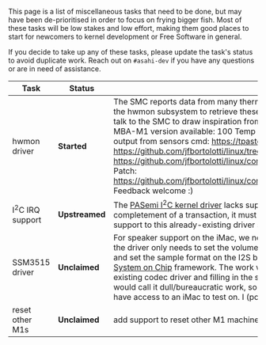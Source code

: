 This page is a list of miscellaneous tasks that need to be done, but may have been de-prioritised in order to focus on frying bigger fish.
Most of these tasks will be low stakes and low effort, making them good places to start for newcomers to kernel development or Free Software
in general.

If you decide to take up any of these tasks, please update the task's status to avoid duplicate work. Reach out on `#asahi-dev` if you have
any questions or are in need of assistance.

| Task | Status | Description | Contact |
| ---- | ------ | ----------- | ------- |
| hwmon driver | **Started** |The SMC reports data from many thermal and power sensors in these machines. We need a driver for the hwmon subsystem to retrieve these values in userspace. There are already multiple drivers that talk to the SMC to draw inspiration from, so this shouldn't be too difficult. <br> MBA-M1 version available: 100 Temp sensors, 34 Current sensors, 28 Voltage sensors. Example of output from sensors cmd: https://tpaste.us/pn7g. Branch (based on asahi--5.19-5): https://github.com/jfbortolotti/linux/tree/hwmon_smc. Commit: https://github.com/jfbortolotti/linux/commit/f0c16a1402eab04b59283c2fb1b2ace3ca5c3500. Patch: https://github.com/jfbortolotti/linux/commit/f0c16a1402eab04b59283c2fb1b2ace3ca5c3500.patch. Feedback welcome :) | marcan<br>jeffmiw |
| I<sup>2</sup>C IRQ support | **Upstreamed** |The [PASemi I<sup>2</sup>C kernel driver](https://github.com/AsahiLinux/linux/blob/asahi/drivers/i2c/busses/i2c-pasemi-core.c) lacks support for IRQs. Rather than simply wait for an interrupt to signify completement of a transaction, it must periodically poll the hardware, which is suboptimal. Adding IRQ support to this already-existing driver should be trivial. | sven<br>amarioguy|
| SSM3515 driver | **Unclaimed** | For speaker support on the iMac, we need a driver for the [SSM3515](https://www.analog.com/en/products/ssm3515.html) speaker amp part. Pretty much the driver only needs to set the volume, request a power-up of all the relevant circuitry inside the chip and set the sample format on the I2S bus while having the right interface of a codec driver in the [ALSA System on Chip](https://www.kernel.org/doc/html/latest/sound/soc/index.html) framework. The work will mostly consist of cannibalizing the boilerplate from an existing codec driver and filling in the specifics of the register map of the part in question. All in all I would call it dull/bureaucratic work, so choose it only if you have some special interest in it, and also have access to an iMac to test on. I (povik) will be happy to consult it. | povik |
| reset other M1s | **Unclaimed** | add support to reset other M1 machines and enable serial to tipd  | suggested by sven |